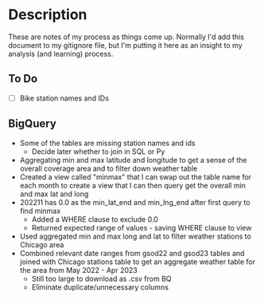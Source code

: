 # Description
These are notes of my process as things come up. Normally I'd add this document to my gitignore file, but I'm putting it here as an insight to my analysis (and learning) process.

## To Do
- [ ] Bike station names and IDs

## BigQuery
* Some of the tables are missing station names and ids
    * Decide later whether to join in SQL or Py
* Aggregating min and max latitude and longitude to get a sense of the overall coverage area and to filter down weather table
* Created a view called "minmax" that I can swap out the table name for each month to create a view that I can then query get the overall min and max lat and long
* 202211 has 0.0 as the min_lat_end and min_lng_end after first query to find minmax
    * Added a WHERE clause to exclude 0.0
    * Returned expected range of values - saving WHERE clause to view
* Used aggregated min and max long and lat to filter weather stations to Chicago area
* Combined relevant date ranges from gsod22 and gsod23 tables and joined with Chicago stations table to get an aggregate weather table for the area from May 2022 - Apr 2023
    * Still too large to download as .csv from BQ
    * Eliminate duplicate/unnecessary columns